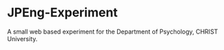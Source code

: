 # JPEng-Experiment
A small web based experiment for the Department of Psychology, CHRIST University.
